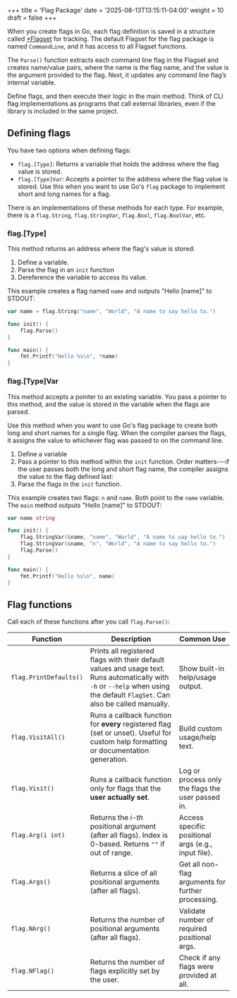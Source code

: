+++
title = 'Flag Package'
date = '2025-08-13T13:15:11-04:00'
weight = 10
draft = false
+++

When you create flags in Go, each flag definition is saved in a structure called [*Flagset](https://pkg.go.dev/flag#FlagSet) for tracking. The default Flagset for the flag package is named `CommandLine`, and it has access to all Flagset functions.

The `Parse()` function extracts each command line flag in the Flagset and creates name/value pairs, where the name is the flag name, and the value is the argument provided to the flag. Next, it updates any command line flag’s internal variable.

Define flags, and then execute their logic in the main method. Think of CLI flag implementations as programs that call external libraries, even if the library is included in the same project.

## Defining flags

You have two options when defining flags:
- `flag.[Type]`: Returns a variable that holds the address where the flag value is stored.
- `flag.[Type]Var`: Accepts a pointer to the address where the flag value is stored. Use this when you want to use Go's `flag` package to implement short and long names for a flag.

There is an implementations of these methods for each type. For example, there is a `flag.String`, `flag.StringVar`, `flag.Bool`, `flag.BoolVar`, etc.

### flag.[Type]

This method returns an address where the flag's value is stored:
1. Define a variable.
2. Parse the flag in an `init` function
3. Dereference the variable to access its value.

This example creates a flag named `name` and outputs "Hello [name]" to STDOUT:

```go
var name = flag.String("name", "World", "A name to say hello to.")

func init() {
	flag.Parse()
}

func main() {
	fmt.Printf("Hello %s\n", *name)
}
```

### flag.[Type]Var

This method accepts a pointer to an existing variable. You pass a pointer to this method, and the value is stored in the variable when the flags are parsed.

Use this method when you want to use Go's flag package to create both long and short names for a single flag. When the compiler parses the flags, it assigns the value to whichever flag was passed to on the command line.

1. Define a variable
2. Pass a pointer to this method within the `init` function. Order matters---if the user passes both the long and short flag name, the compiler assigns the value to the flag defined last:
3. Parse the flags in the `init` function.

This example creates two flags: `n` and `name`. Both point to the `name` variable. The `main` method outputs "Hello [name]" to STDOUT:

```go
var name string

func init() {
	flag.StringVar(&name, "name", "World", "A name to say hello to.")
	flag.StringVar(&name, "n", "World", "A name to say hello to.")
	flag.Parse()
}

func main() {
	fmt.Printf("Hello %s\n", name)
}
```

## Flag functions

Call each of these functions after you call `flag.Parse()`:

| Function               | Description                                                                                                                                                                   | Common Use                                          |
| ---------------------- | ----------------------------------------------------------------------------------------------------------------------------------------------------------------------------- | --------------------------------------------------- |
| `flag.PrintDefaults()` | Prints all registered flags with their default values and usage text. Runs automatically with `-h` or `--help` when using the default `FlagSet`. Can also be called manually. | Show built-in help/usage output.                    |
| `flag.VisitAll()`      | Runs a callback function for **every** registered flag (set or unset). Useful for custom help formatting or documentation generation.                                         | Build custom usage/help text.                       |
| `flag.Visit()`         | Runs a callback function only for flags that the **user actually set**.                                                                                                       | Log or process only the flags the user passed in.   |
| `flag.Arg(i int)`      | Returns the *i-th* positional argument (after all flags). Index is 0-based. Returns `""` if out of range.                                                                     | Access specific positional args (e.g., input file). |
| `flag.Args()`          | Returns a slice of all positional arguments (after all flags).                                                                                                                | Get all non-flag arguments for further processing.  |
| `flag.NArg()`          | Returns the number of positional arguments (after all flags).                                                                                                                 | Validate number of required positional args.        |
| `flag.NFlag()`         | Returns the number of flags explicitly set by the user.                                                                                                                       | Check if any flags were provided at all.            |
